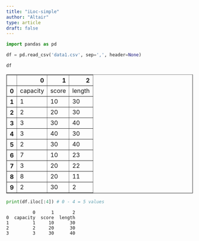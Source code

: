 ```yaml
---
title: "iLoc-simple"
author: "Altair"
type: article
draft: false
--- 
```


```python
import pandas as pd
```


```python
df = pd.read_csv('data1.csv', sep=',', header=None)
```


```python
df
```




<div>
<style scoped>
    .dataframe tbody tr th:only-of-type {
        vertical-align: middle;
    }

    .dataframe tbody tr th {
        vertical-align: top;
    }

    .dataframe thead th {
        text-align: right;
    }
</style>
<table border="1" class="dataframe">
  <thead>
    <tr style="text-align: right;">
      <th></th>
      <th>0</th>
      <th>1</th>
      <th>2</th>
    </tr>
  </thead>
  <tbody>
    <tr>
      <th>0</th>
      <td>capacity</td>
      <td>score</td>
      <td>length</td>
    </tr>
    <tr>
      <th>1</th>
      <td>1</td>
      <td>10</td>
      <td>30</td>
    </tr>
    <tr>
      <th>2</th>
      <td>2</td>
      <td>20</td>
      <td>30</td>
    </tr>
    <tr>
      <th>3</th>
      <td>3</td>
      <td>30</td>
      <td>40</td>
    </tr>
    <tr>
      <th>4</th>
      <td>3</td>
      <td>40</td>
      <td>30</td>
    </tr>
    <tr>
      <th>5</th>
      <td>2</td>
      <td>30</td>
      <td>40</td>
    </tr>
    <tr>
      <th>6</th>
      <td>7</td>
      <td>10</td>
      <td>23</td>
    </tr>
    <tr>
      <th>7</th>
      <td>3</td>
      <td>20</td>
      <td>22</td>
    </tr>
    <tr>
      <th>8</th>
      <td>8</td>
      <td>20</td>
      <td>11</td>
    </tr>
    <tr>
      <th>9</th>
      <td>2</td>
      <td>30</td>
      <td>2</td>
    </tr>
  </tbody>
</table>
</div>




```python
print(df.iloc[:4]) # 0 - 4 = 5 values
```

              0      1       2
    0  capacity  score  length
    1         1     10      30
    2         2     20      30
    3         3     30      40



```python

```
